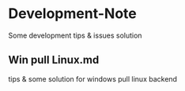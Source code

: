 # Development-Note
Some development tips &amp; issues solution

## Win pull Linux.md
tips & some solution for windows pull linux backend
